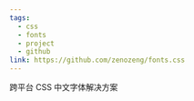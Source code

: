 ```yaml
---
tags:
  - css
  - fonts
  - project
  - github
link: https://github.com/zenozeng/fonts.css
---
```


跨平台 CSS 中文字体解决方案
